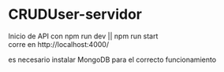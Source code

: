 # CRUDUser-servidor

Inicio de API con npm run dev || npm run start <br>
corre en http://localhost:4000/<br>

es necesario instalar MongoDB para el correcto funcionamiento
